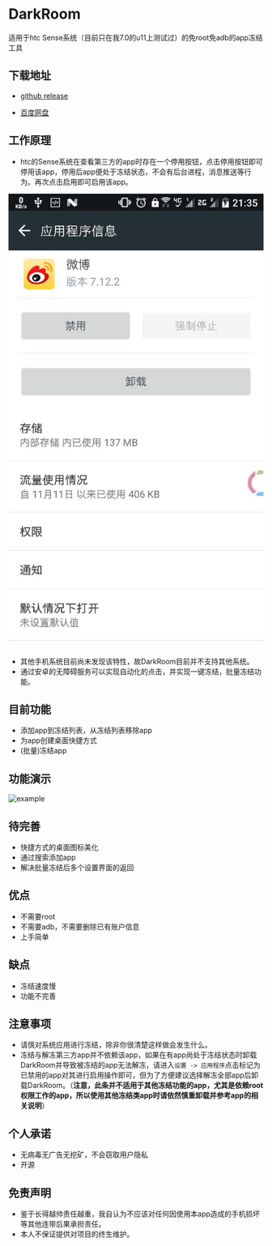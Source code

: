 # DarkRoom

适用于htc Sense系统（目前只在我7.0的u11上测试过）的免root免adb的app冻结工具

## 下载地址

- [github release](https://github.com/EAGzzyCSL/DarkRoom/releases/tag/v1.0)

- [百度网盘](https://pan.baidu.com/s/1pKQ5Ip9)

## 工作原理

- htc的Sense系统在查看第三方的app时存在一个停用按钮，点击停用按钮即可停用该app，停用后app便处于冻结状态，不会有后台进程，消息推送等行为。再次点击启用即可启用该app。

![禁用按钮](/readme/disable.jpg)

- 其他手机系统目前尚未发现该特性，故DarkRoom目前并不支持其他系统。
- 通过安卓的无障碍服务可以实现自动化的点击，并实现一键冻结，批量冻结功能。

## 目前功能

- 添加app到冻结列表，从冻结列表移除app
- 为app创建桌面快捷方式
- (批量)冻结app

## 功能演示

![example](/readme/example.gif)

## 待完善

- 快捷方式的桌面图标美化
- 通过搜索添加app
- 解决批量冻结后多个设置界面的返回


## 优点

- 不需要root
- 不需要adb，不需要删除已有账户信息
- 上手简单

## 缺点

- 冻结速度慢
- 功能不完善

## 注意事项

- 请慎对系统应用进行冻结，除非你很清楚这样做会发生什么。
- 冻结与解冻第三方app并不依赖该app，如果在有app尚处于冻结状态时卸载DarkRoom并导致被冻结的app无法解冻，请进入`设置 -> 应用程序`点击标记为已禁用的app对其进行启用操作即可，但为了方便建议选择解冻全部app后卸载DarkRoom。（__注意，此条并不适用于其他冻结功能的app，尤其是依赖root权限工作的app，所以使用其他冻结类app时请依然慎重卸载并参考app的相关说明__）

## 个人承诺

- 无病毒无广告无挖矿，不会窃取用户隐私
- 开源

## 免责声明

- 鉴于长得越帅责任越重，我自认为不应该对任何因使用本app造成的手机损坏等其他连带后果承担责任。
- 本人不保证提供对项目的终生维护。



